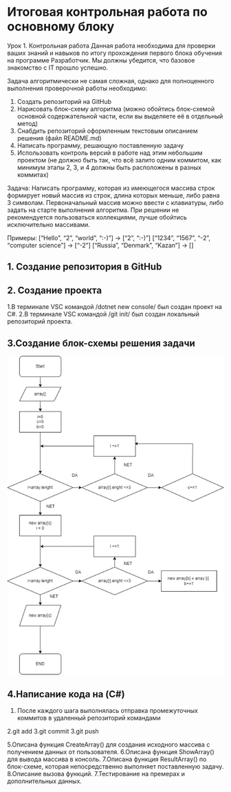 # Итоговая контрольная работа по основному блоку

Урок 1. Контрольная работа
Данная работа необходима для проверки ваших знаний и навыков по итогу прохождения первого блока обучения на программе Разработчик. Мы должны убедится, что базовое знакомство с IT прошло успешно.

Задача алгоритмически не самая сложная, однако для полноценного выполнения проверочной работы необходимо:

1. Создать репозиторий на GitHub
2. Нарисовать блок-схему алгоритма (можно обойтись блок-схемой основной содержательной части, если вы выделяете её в отдельный метод)
3. Снабдить репозиторий оформленным текстовым описанием решения (файл README.md)
4. Написать программу, решающую поставленную задачу
5. Использовать контроль версий в работе над этим небольшим проектом (не должно быть так, что всё залито одним коммитом, как минимум этапы 2, 3, и 4 должны быть расположены в разных коммитах)

Задача: Написать программу, которая из имеющегося массива строк формирует новый массив из строк, длина которых меньше, либо равна 3 символам. Первоначальный массив можно ввести с клавиатуры, либо задать на старте выполнения алгоритма. При решении не рекомендуется пользоваться коллекциями, лучше обойтись исключительно массивами.

Примеры:
[“Hello”, “2”, “world”, “:-)”] → [“2”, “:-)”]
[“1234”, “1567”, “-2”, “computer science”] → [“-2”]
[“Russia”, “Denmark”, “Kazan”] → []

## 1. Создание репозитория в GitHub

## 2. Создание проекта

1.В терминале VSC командой /dotnet new console/ был создан проект на C#.
2.В терминале VSC командой /git init/ был создан локальный репозиторий проекта.

## 3.Cоздание блок-схемы решения задачи

![Final](https://github.com/kono1104/fianal_work01/blob/main/%D0%91%D0%BB%D0%BE%D0%BA-%D1%81%D1%85%D0%B5%D0%BC%D0%B0.jpg)

## 4.Написание кода на (C#)

1. После каждого шага выполнялась отправка промежуточных коммитов в удаленный репозиторий командами

2.git add
3.git commit
3.git push

5.Описана функция CreateArray() для создания исходного массива с получением данных от пользователя.
6.Описана функция ShowArray() для вывода массива в консоль.
7.Описана функция ResultArray() по блок-схеме, которая непосредственно выполняет поставленную задачу.
8.Описание вызова функций.
7.Тестирование на премерах и дополнительных данных.
